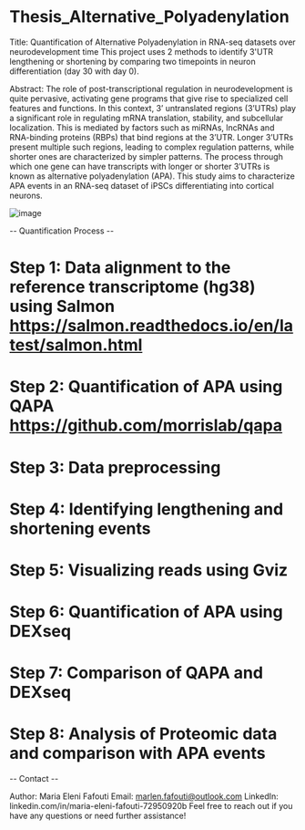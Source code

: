 # Thesis_Alternative_Polyadenylation

Title: Quantification of Alternative Polyadenylation in RNA-seq datasets over neurodevelopment time 
This project uses 2 methods to identify 3'UTR lengthening or shortening by comparing two timepoints in neuron differentiation (day 30 with day 0). 

Abstract: The role of post-transcriptional regulation in neurodevelopment is quite pervasive, activating gene programs that give rise to specialized cell 
features and functions. In this context, 3’ untranslated regions (3’UTRs) play a significant role in regulating mRNA translation, stability, and subcellular 
localization. This is mediated by factors such as miRNAs, lncRNAs and RNA-binding proteins (RBPs) that bind regions at the 3’UTR. Longer 3’UTRs present 
multiple such regions, leading to complex regulation patterns, while shorter ones are characterized by simpler patterns. The process through which one 
gene can have transcripts with longer or shorter 3’UTRs is known as alternative polyadenylation (APA). This study aims to characterize APA events in an 
RNA-seq dataset of iPSCs differentiating into cortical neurons. 

![image](https://github.com/neurogeek03/Thesis_Alternative_Polyadenylation/assets/148254213/1c2a5cba-c067-4799-9fbe-1a31689b712e)


-- Quantification Process -- 

# Step 1: Data alignment to the reference transcriptome (hg38) using Salmon https://salmon.readthedocs.io/en/latest/salmon.html 

# Step 2: Quantification of APA using QAPA https://github.com/morrislab/qapa 

# Step 3: Data preprocessing 
  
# Step 4: Identifying lengthening and shortening events 

# Step 5: Visualizing reads using Gviz 

# Step 6: Quantification of APA using DEXseq 

# Step 7: Comparison of QAPA and DEXseq 

# Step 8: Analysis of Proteomic data and comparison with APA events 

-- Contact --

Author: Maria Eleni Fafouti
Email: marlen.fafouti@outlook.com
LinkedIn: linkedin.com/in/maria-eleni-fafouti-72950920b 
Feel free to reach out if you have any questions or need further assistance!
